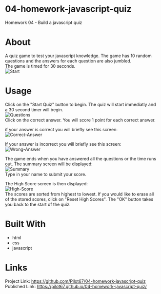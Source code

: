 # 04-homework-javascript-quiz
Homework 04 - Build a javascript quiz  

# About  
A quiz game to test your javascript knowledge. The game has 10 random questions and the answers for each question are also jumbled.  
The game is timed for 30 seconds.  
![Start](https://user-images.githubusercontent.com/86697483/133529668-7a748086-103e-42c3-9296-9c6516f8ae83.jpg)  
  
# Usage  
Click on the "Start Quiz" button to begin. The quiz will start immediatly and a 30 second timer will begin.  
![Questions](https://user-images.githubusercontent.com/86697483/133529483-94326c3b-56d4-40e0-b1c0-783a963f76ee.jpg)  
Click on the correct answer. You will score 1 point for each correct answer.  
  
if your answer is correct you will briefly see this screen:  
![Correct-Answer](https://user-images.githubusercontent.com/86697483/133528819-3c524b60-c1af-4700-9bf1-8d929fcd3c04.jpg)  
  
If your answer is incorrect you will briefly see this screen:  
![Wrong-Answer](https://user-images.githubusercontent.com/86697483/133528973-e5d023f4-b3ad-4966-8130-1120c1c2da15.jpg)  

The game ends when you have answered all the questions or the time runs out. The summary screen will be displayed:  
![Summary](https://user-images.githubusercontent.com/86697483/133529107-a489fcf2-dc57-4c13-b9a1-602035ee5c87.jpg)  
Type in your name to submit your score.  
  
The High Score screen is then displayed:  
![High-Score](https://user-images.githubusercontent.com/86697483/133529435-03b8212f-cc69-4a31-8991-d2926a035ccd.jpg)  
The scores are sorted from highest to lowest. If you would like to erase all of the stored scores, click on "Reset High Scores". The "OK" button takes you back to the start of the quiz.  
  
# Built With  
* html  
* css  
* javascript  
  
 # Links  
Project Link: https://github.com/Pilot67/04-homework-javascript-quiz  
Published Link: https://pilot67.github.io/04-homework-javascript-quiz/  
  
